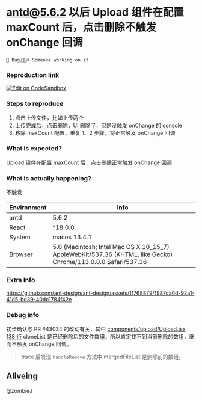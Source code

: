 # antd@5.6.2 以后 Upload 组件在配置 maxCount 后，点击删除不触发 onChange 回调

`🐛 Bug`,`👷🏻‍♂️ Someone working on it`

### Reproduction link

[![Edit on CodeSandbox](https://codesandbox.io/static/img/play-codesandbox.svg)](https://codesandbox.io/s/xian-zhi-shu-liang-antd-5-6-3-forked-748wqr?file=/demo.tsx)

### Steps to reproduce

1. 点击上传文件，比如上传两个
2. 上传完成后，点击删除，UI 删除了，但是没触发 onChange 的 console
3. 移除 maxCount 配置，重复 1、2 步骤，将正常触发 onChange 回调

### What is expected?

Upload 组件在配置 maxCount 后，点击删除正常触发 onChange 回调

### What is actually happening?

不触发

| Environment | Info                                                                                                          |
| ----------- | ------------------------------------------------------------------------------------------------------------- |
| antd        | 5.6.2                                                                                                         |
| React       | ^18.0.0                                                                                                       |
| System      | macos 13.4.1                                                                                                  |
| Browser     | 5.0 (Macintosh; Intel Mac OS X 10_15_7) AppleWebKit/537.36 (KHTML, like Gecko) Chrome/113.0.0.0 Safari/537.36 |

### Extra Info

https://github.com/ant-design/ant-design/assets/11768879/1987ca0d-92a1-41d5-bd39-40dc1784f42e

### Debug Info

初步确认与 PR #43034 的改动有关，其中 [components/upload/Upload.tsx 138 行](https://github.com/BoyYangzai/ant-design/commit/53c3bc9d9e5124ce1813b764c478acc02c03d3b6#diff-a2e7152a9f97730a600f9bda0bf15029cce0148818a6ee8d2a037fafc101427dR138) cloneList 是已经删除后的文件数组，所以肯定找不到当前删除的数组，继而不触发 onChange 回调。

> trace 后发现 `handleRemove` 方法中 mergedFileList 是删除前的数组。

<!-- generated by ant-design-issue-helper. DO NOT REMOVE -->

## Aliveing

@zombieJ
